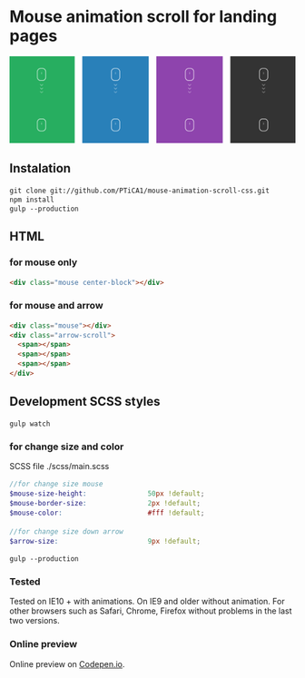 # Mouse animation scroll for landing pages

![stack Overflow](https://github.com/PTiCA1/mouse-animation-scroll-css/blob/master/mouse-animation-scroll.gif)

## Instalation
```
git clone git://github.com/PTiCA1/mouse-animation-scroll-css.git
npm install
gulp --production
```
## HTML
### for mouse only
```html
<div class="mouse center-block"></div>
```
### for mouse and arrow
```html
<div class="mouse"></div>
<div class="arrow-scroll">
  <span></span>
  <span></span>
  <span></span>
</div>
```

## Development SCSS styles
```
gulp watch
```

### for change size and color
SCSS file ./scss/main.scss
```scss
//for change size mouse
$mouse-size-height:               50px !default;
$mouse-border-size:               2px !default;
$mouse-color:                     #fff !default;

//for change size down arrow
$arrow-size:                      9px !default;
```
```
gulp --production
```

### Tested
Tested on IE10 + with animations. On IE9 and older without animation.
For other browsers such as Safari, Chrome, Firefox without problems in the last two versions.

### Online preview
Online preview on [Codepen.io](http://codepen.io/PTiCA1/pen/vKxVME).

